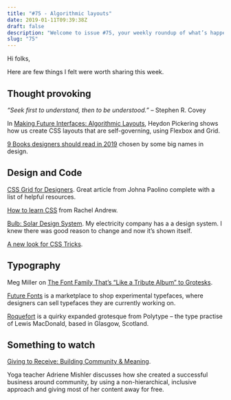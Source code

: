 ```yaml
---
title: "#75 - Algorithmic layouts"
date: 2019-01-11T09:39:38Z
draft: false
description: "Welcome to issue #75, your weekly roundup of what’s happening in design, code and typography."
slug: "75"
---
```


Hi folks,

Here are few things I felt were worth sharing this week.

## Thought provoking

_“Seek first to understand, then to be understood.”_ – Stephen R. Covey

In [Making Future Interfaces: Algorithmic Layouts](https://www.youtube.com/watch?v=qOUtkN6M52M), Heydon Pickering shows how us create CSS layouts that are self-governing, using Flexbox and Grid.

[9 Books designers should read in 2019](https://www.fastcompany.com/90282976/9-books-designers-should-read-in-2019) chosen by some big names in design.

## Design and Code

[CSS Grid for Designers](https://open.nytimes.com/css-grid-for-designers-f74a883b98f5). Great article from Johna Paolino complete with a list of helpful resources.

[How to learn CSS](https://www.smashingmagazine.com/2019/01/how-to-learn-css/) from Rachel Andrew.

[Bulb: Solar Design System](http://design.bulb.co.uk/#/patterns/styles/colors/README.md). My electricity company has a a design system. I knew there was good reason to change and now it’s shown itself.

[A new look for CSS Tricks](https://css-tricks.com/).

## Typography

Meg Miller on [The Font Family That’s “Like a Tribute Album” to Grotesks](https://eyeondesign.aiga.org/the-font-family-thats-like-a-tribute-album-to-grotesks/).

[Future Fonts](https://www.futurefonts.xyz/) is a marketplace to shop experimental typefaces, where designers can sell typefaces they are currently working on.

[Roquefort](http://polytype.co.uk/roquefort) is a quirky expanded grotesque from Polytype – the type practise of Lewis MacDonald, based in Glasgow, Scotland.

## Something to watch

[Giving to Receive: Building Community & Meaning](https://youtu.be/74pEruTqAz0).

Yoga teacher Adriene Mishler discusses how she created a successful business around community, by using a non-hierarchical, inclusive approach and giving most of her content away for free.
